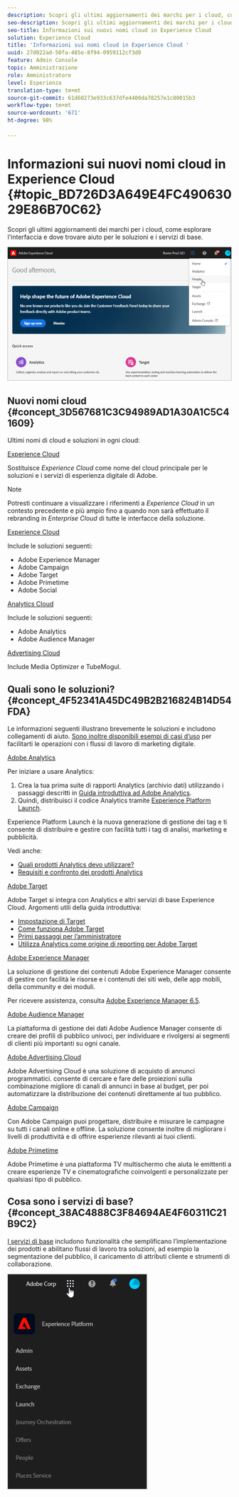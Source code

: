 ```yaml
---
description: Scopri gli ultimi aggiornamenti dei marchi per i cloud, come esplorare l’interfaccia e dove trovare aiuto per le soluzioni e i servizi di base.
seo-description: Scopri gli ultimi aggiornamenti dei marchi per i cloud, come esplorare l’interfaccia e dove trovare aiuto per le soluzioni e i servizi di base.
seo-title: Informazioni sui nuovi nomi cloud in Experience Cloud
solution: Experience Cloud
title: 'Informazioni sui nomi cloud in Experience Cloud '
uuid: 27d022ad-50fa-485e-8f94-0959112cf3d0
feature: Admin Console
topic: Amministrazione
role: Amministratore
level: Esperienza
translation-type: tm+mt
source-git-commit: 61d60273e933c637dfe4400da78257e1c80015b3
workflow-type: tm+mt
source-wordcount: '671'
ht-degree: 98%

---
```



# Informazioni sui nuovi nomi cloud in Experience Cloud {#topic_BD726D3A649E4FC49063029E86B70C62}

Scopri gli ultimi aggiornamenti dei marchi per i cloud, come esplorare l&#39;interfaccia e dove trovare aiuto per le soluzioni e i servizi di base.

![](assets/cloud-pulldown.png)

## Nuovi nomi cloud {#concept_3D567681C3C94989AD1A30A1C5C41609}

Ultimi nomi di cloud e soluzioni in ogni cloud:

[Experience Cloud](https://www.adobe.com/it/experience-cloud.html?promoid=FZPQZ2HS&amp;mv=other)

Sostituisce *Experience Cloud* come nome del cloud principale per le soluzioni e i servizi di esperienza digitale di Adobe.

>[!NOTE]
>
>Potresti continuare a visualizzare i riferimenti a *Experience Cloud* in un contesto precedente e più ampio fino a quando non sarà effettuato il rebranding in *Enterprise Cloud* di tutte le interfacce della soluzione.

[Experience Cloud](https://www.adobe.com/it/marketing-cloud.html)

Include le soluzioni seguenti:

* Adobe Experience Manager
* Adobe Campaign
* Adobe Target
* Adobe Primetime
* Adobe Social

[Analytics Cloud](https://www.adobe.com/it/data-analytics-cloud.html)

Include le soluzioni seguenti:

* Adobe Analytics
* Adobe Audience Manager

[Advertising Cloud](https://www.adobe.com/it/advertising-cloud.html)

Include Media Optimizer e TubeMogul.

## Quali sono le soluzioni? {#concept_4F52341A45DC49B2B216824B14D54FDA}

Le informazioni seguenti illustrano brevemente le soluzioni e includono collegamenti di aiuto. [Sono inoltre disponibili esempi di casi d’uso](https://helpx.adobe.com/it/marketing-cloud/how-to/use-cases.html) per facilitarti le operazioni con i flussi di lavoro di marketing digitale.

[Adobe Analytics](https://docs.adobe.com/content/help/it-IT/analytics/landing/home.html)

Per iniziare a usare Analytics:

1. Crea la tua prima suite di rapporti Analytics (archivio dati) utilizzando i passaggi descritti in [Guida introduttiva ad Adobe Analytics](https://docs.adobe.com/content/help/it-IT/analytics/analyze/analysis-workspace/home.html).
1. Quindi, distribuisci il codice Analytics tramite [Experience Platform Launch](https://docs.adobe.com/content/help/it-IT/launch/using/intro/get-started/quick-start.html).

Experience Platform Launch è la nuova generazione di gestione dei tag e ti consente di distribuire e gestire con facilità tutti i tag di analisi, marketing e pubblicità.

Vedi anche:

* [Quali prodotti Analytics devo utilizzare?](https://docs.adobe.com/content/help/it-IT/analytics/admin/admin-overview/which-analytics-tool.html)
* [Requisiti e confronto dei prodotti Analytics](https://docs.adobe.com/content/help/it-IT/analytics/admin/admin-overview/analytics-product-comparison.html)

[Adobe Target](https://docs.adobe.com/content/help/it-IT/target/using/target-home.html)

Adobe Target si integra con Analytics e altri servizi di base Experience Cloud. Argomenti utili della guida introduttiva:

* [Impostazione di Target](https://docs.adobe.com/content/help/it-IT/target/using/administer/administrating-target.html)
* [Come funziona Adobe Target](https://docs.adobe.com/content/help/it-IT/target/using/introduction/how-target-works.html)
* [Primi passaggi per l’amministratore](https://docs.adobe.com/content/help/it-IT/target/using/administer/start-target.html)
* [Utilizza Analytics come origine di reporting per Adobe Target](https://docs.adobe.com/content/help/it-IT/target/using/integrate/a4t/a4t.html)

[Adobe Experience Manager](https://helpx.adobe.com/it/support/experience-manager/6-5.html)

La soluzione di gestione dei contenuti Adobe Experience Manager consente di gestire con facilità le risorse e i contenuti dei siti web, delle app mobili, della community e dei moduli.

Per ricevere assistenza, consulta [Adobe Experience Manager 6.5](https://helpx.adobe.com/support/experience-manager/6-5.html).

[Adobe Audience Manager](https://docs.adobe.com/content/help/it-IT/audience-manager/user-guide/aam-home.html)

La piattaforma di gestione dei dati Adobe Audience Manager consente di creare dei profili di pubblico univoci, per individuare e rivolgersi ai segmenti di clienti più importanti su ogni canale.

[Adobe Advertising Cloud](https://docs.adobe.com/content/help/it-IT/release-notes/experience-cloud/current.html#adcloud)

Adobe Advertising Cloud è una soluzione di acquisto di annunci programmatici. consente di cercare e fare delle proiezioni sulla combinazione migliore di canali di annunci in base al budget, per poi automatizzare la distribuzione dei contenuti direttamente al tuo pubblico.

[Adobe Campaign](https://docs.adobe.com/content/help/en/campaign-standard/using/getting-started/about-adobe-campaign/campaign-orchestration.html)

Con Adobe Campaign puoi progettare, distribuire e misurare le campagne su tutti i canali online e offline. La soluzione consente inoltre di migliorare i livelli di produttività e di offrire esperienze rilevanti ai tuoi clienti.

[Adobe Primetime](https://helpx.adobe.com/it/support/primetime.html)

Adobe Primetime è una piattaforma TV multischermo che aiuta le emittenti a creare esperienze TV e cinematografiche coinvolgenti e personalizzate per qualsiasi tipo di pubblico.

## Cosa sono i servizi di base?  {#concept_38AC4888C3F84694AE4F60311C21B9C2}

[I servizi di base](https://docs.adobe.com/content/help/it-IT/core-services/interface/about-core-services/core-services-landing.html) includono funzionalità che semplificano l’implementazione dei prodotti e abilitano flussi di lavoro tra soluzioni, ad esempio la segmentazione del pubblico, il caricamento di attributi cliente e strumenti di collaborazione.

![](assets/core-services.png)
